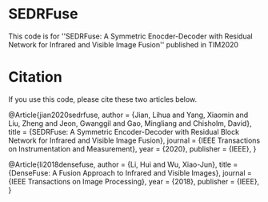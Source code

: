 # SEDRFuse
This code is for ''SEDRFuse: A Symmetric Enocder-Decoder with Residual Network for Infrared and Visible Image Fusion'' published in TIM2020
# Citation
If you use this code, please cite these two articles below.

@Article{jian2020sedrfuse,
  author    = {Jian, Lihua and Yang, Xiaomin and Liu, Zheng and Jeon, Gwanggil and Gao, Mingliang and Chisholm, David},
  title     = {SEDRFuse: A Symmetric Encoder-Decoder with Residual Block Network for Infrared and Visible Image Fusion},
  journal   = {IEEE Transactions on Instrumentation and Measurement},
  year      = {2020},
  publisher = {IEEE},
}

@Article{li2018densefuse,
  author    = {Li, Hui and Wu, Xiao-Jun},
  title     = {DenseFuse: A Fusion Approach to Infrared and Visible Images},
  journal   = {IEEE Transactions on Image Processing},
  year      = {2018},
  publisher = {IEEE},
}
